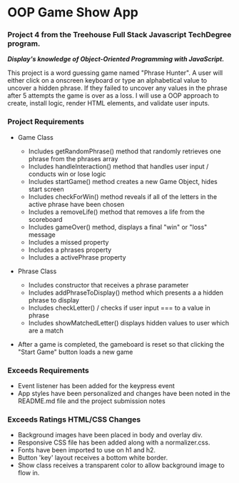 # OOP Game Show App 
### Project 4 from the Treehouse Full Stack Javascript TechDegree program. 
**_Display's knowledge of Object-Oriented Programming with JavaScript._**

This project is a word guessing game named "Phrase Hunter". A user will either click on a onscreen keyboard or type an alphabetical value to uncover a hidden phrase. If they failed to uncover any values in the phrase after 5 attempts the game is over as a loss. I will use a OOP approach to create, install logic, render HTML elements, and validate user inputs.

### Project Requirements
* Game Class
  * Includes getRandomPhrase() method that randomly retrieves one phrase from the phrases array
  * Includes handleInteraction() method that handles user input / conducts win or lose logic
  * Includes startGame() method creates a new Game Object, hides start screen
  * Includes checkForWin() method reveals if all of the letters in the active phrase have been chosen
  * Includes a removeLife() method that removes a life from the scoreboard
  * Includes gameOver() method,  displays a final "win" or "loss" message
  * Includes a missed property 
  * Includes a phrases property 
  * Includes a activePhrase property
  
* Phrase Class
  * Includes constructor that receives a phrase parameter
  * Includes addPhraseToDisplay() method which presents a a hidden phrase to display
  * Includes checkLetter() / checks if user input === to a value in phrase
  * Includes showMatchedLetter() displays hidden values to user which are a match

* After a game is completed, the gameboard is reset so that clicking the "Start Game" button loads a new game


### Exceeds Requirements
* Event listener has been added for the keypress event 
* App styles have been personalized and changes have been noted in the README.md file and the project submission notes

### Exceeds Ratings HTML/CSS Changes
* Background images have been placed in body and overlay div.
* Responsive CSS file has been added along with a normalizer.css.
* Fonts have been imported to use on h1 and h2.
* Button 'key' layout receives a bottom white border.
* Show class receives a transparent color to allow background image to flow in.

